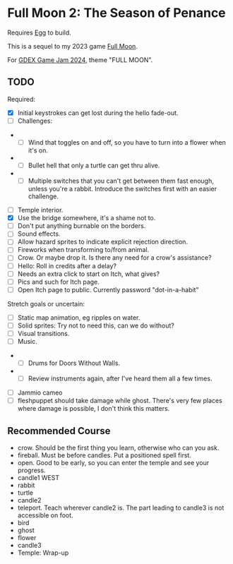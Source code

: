 # Full Moon 2: The Season of Penance

Requires [Egg](https://github.com/aksommerville/egg) to build.

This is a sequel to my 2023 game [Full Moon](https://github.com/aksommerville/fullmoon4).

For [GDEX Game Jam 2024](https://itch.io/jam/gdex-game-jam-2024), theme "FULL MOON".

## TODO

Required:
- [x] Initial keystrokes can get lost during the hello fade-out.
- [ ] Challenges:
- - [ ] Wind that toggles on and off, so you have to turn into a flower when it's on.
- - [ ] Bullet hell that only a turtle can get thru alive.
- - [ ] Multiple switches that you can't get between them fast enough, unless you're a rabbit. Introduce the switches first with an easier challenge.
- [ ] Temple interior.
- [x] Use the bridge somewhere, it's a shame not to.
- [ ] Don't put anything burnable on the borders.
- [ ] Sound effects.
- [ ] Allow hazard sprites to indicate explicit rejection direction.
- [ ] Fireworks when transforming to/from animal.
- [ ] Crow. Or maybe drop it. Is there any need for a crow's assistance?
- [ ] Hello: Roll in credits after a delay?
- [ ] Needs an extra click to start on Itch, what gives?
- [ ] Pics and such for Itch page.
- [ ] Open Itch page to public. Currently password "dot-in-a-habit"

Stretch goals or uncertain:
- [ ] Static map animation, eg ripples on water.
- [ ] Solid sprites: Try not to need this, can we do without?
- [ ] Visual transitions.
- [ ] Music.
- - [ ] Drums for Doors Without Walls.
- - [ ] Review instruments again, after I've heard them all a few times.
- [ ] Jammio cameo
- [ ] fleshpuppet should take damage while ghost. There's very few places where damage is possible, I don't think this matters.

## Recommended Course

- crow. Should be the first thing you learn, otherwise who can you ask.
- fireball. Must be before candles. Put a positioned spell first.
- open. Good to be early, so you can enter the temple and see your progress.
- candle1 WEST
- rabbit
- turtle
- candle2
- teleport. Teach wherever candle2 is. The part leading to candle3 is not accessible on foot.
- bird
- ghost
- flower
- candle3
- Temple: Wrap-up

